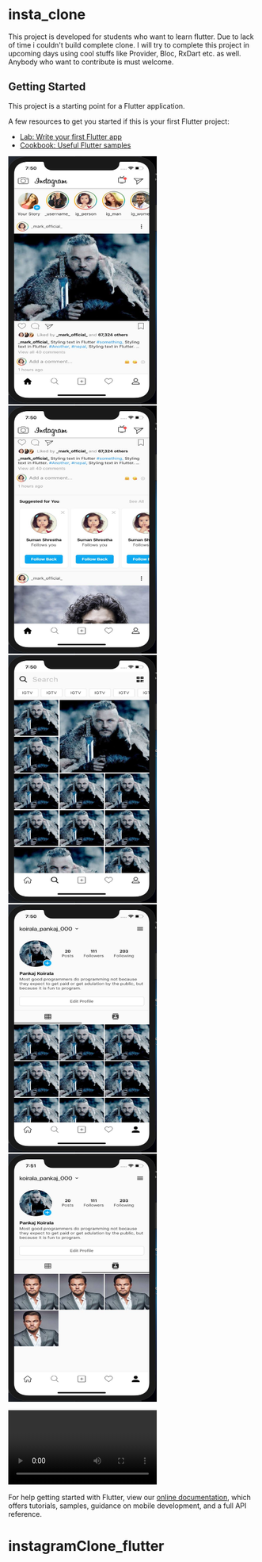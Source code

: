 # insta_clone

This project is developed for students who want to learn flutter. Due to lack of time i couldn't build complete clone. I will try to complete this project in upcoming days using cool stuffs like Provider, Bloc, RxDart etc. as well. Anybody who want to contribute is must welcome.

## Getting Started

This project is a starting point for a Flutter application.

A few resources to get you started if this is your first Flutter project:

- [Lab: Write your first Flutter app](https://flutter.dev/docs/get-started/codelab)
- [Cookbook: Useful Flutter samples](https://flutter.dev/docs/cookbook)

<img src="/assets/project/home.jpg" width="300" height="500">
<img src="/assets/project/home1.jpg" width="300" height="500">
<img src="/assets/project/search.jpg" width="300" height="500">
<img src="/assets/project/profile.jpg" width="300" height="500">
<img src="/assets/project/profile1.jpg" width="300" height="500">

![Video](/assets/project/insta.mp4)

<!-- ![Home](/assets/project/home.jpg)
![Search](/assets/project/search.jpg)
![Home1](/assets/project/home1.jpg)
![Profile](/assets/project/profile.jpg)
![Profile](/assets/project/profile1.jpg) -->

For help getting started with Flutter, view our
[online documentation](https://flutter.dev/docs), which offers tutorials,
samples, guidance on mobile development, and a full API reference.

# instagramClone_flutter
